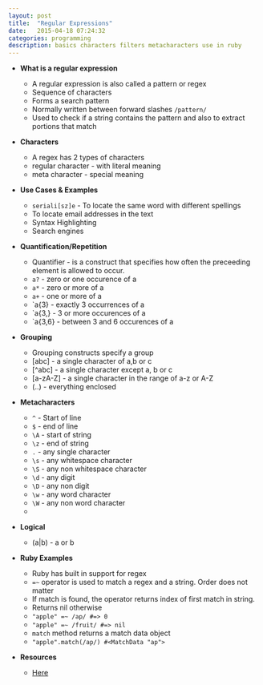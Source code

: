 ```yaml
---
layout: post
title:  "Regular Expressions"
date:   2015-04-18 07:24:32
categories: programming
description: basics characters filters metacharacters use in ruby
---
```


* __What is a regular expression__
  * A regular expression is also called a pattern or regex
  * Sequence of characters 
  * Forms a search pattern
  * Normally written between forward slashes `/pattern/`
  * Used to check if a string contains the pattern and also to extract portions that match

* __Characters__
  * A regex has 2 types of characters
  * regular character - with literal meaning
  * meta character - special meaning

* __Use Cases & Examples__
  * `seriali[sz]e` - To locate the same word with different spellings
  * To locate email addresses in the text
  * Syntax Highlighting
  * Search engines

* __Quantification/Repetition__
  * Quantifier - is a construct that specifies how often the preceeding element is allowed to occur. 
  * `a?` - zero or one occurence of a
  * `a*` - zero or more of a
  * `a+` - one or more of a
  * `a{3} - exactly 3 occurrences of a
  * `a{3,} - 3 or more occurences of a
  * `a{3,6} - between 3 and 6 occurences of a

* __Grouping__
  * Grouping constructs specify a group
  * [abc] - a single character of a,b or c
  * [^abc] - a single character except a, b or c
  * [a-zA-Z] - a single character in the range of a-z or A-Z
  * (..) - everything enclosed

* __Metacharacters__
  * `^` - Start of line
  * `$` - end of line
  * `\A` - start of string
  * `\z` - end of string
  * `.` - any single character
  * `\s` - any whitespace character
  * `\S` - any non whitespace character
  * `\d` - any digit
  * `\D` - any non digit
  * `\w` - any word character
  * `\W` - any non word character 
  * 

* __Logical__
  * (a|b) - a or b

* __Ruby Examples__
  * Ruby has built in support for regex
  * `=~` operator is used to match a regex and a string. Order does not matter
  * If match is found, the operator returns index of first match in string.
  * Returns nil otherwise
  * `"apple" =~ /ap/ #=> 0` 
  * `"apple" =~ /fruit/ #=> nil` 
  * `match` method returns a match data object
  * `"apple".match(/ap/) #<MatchData "ap">`

* __Resources__
  * [Here](rubular.com)